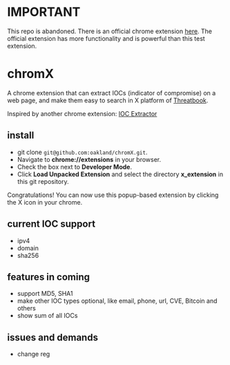 # IMPORTANT
This repo is abandoned. There is an official chrome extension [here](https://chrome.google.com/webstore/detail/threatbook-intelligence-s/mmaealgfcimgjjbiekfjmikfajoopacg). The official extension has more functionality and is powerful than this test extension.
# chromX
A chrome extension that can extract IOCs (indicator of compromise) on a web page, and make them easy to search in X platform of [Threatbook](https://x.threatbook.cn).

Inspired by another chrome extension: [IOC Extractor](https://chrome.google.com/webstore/detail/ioc-extractor/nbmkglllnbachmojpjnbhadihcdjghfa)

## install
- git clone `git@github.com:oakland/chromX.git`.
- Navigate to **chrome://extensions** in your browser.
- Check the box next to **Developer Mode**.
- Click **Load Unpacked Extension** and select the directory **x_extension** in this git repository.

Congratulations! You can now use this popup-based extension by clicking the X icon in your chrome.

## current IOC support
- ipv4
- domain
- sha256

## features in coming
- support MD5, SHA1
- make other IOC types optional, like email, phone, url, CVE, Bitcoin and others
- show sum of all IOCs

## issues and demands
- change reg
